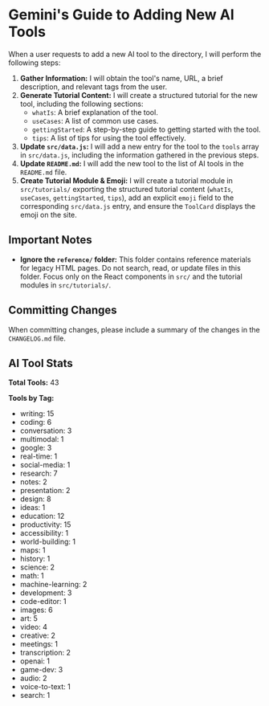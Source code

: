 # Gemini's Guide to Adding New AI Tools

When a user requests to add a new AI tool to the directory, I will perform the following steps:

1.  **Gather Information:** I will obtain the tool's name, URL, a brief description, and relevant tags from the user.
2.  **Generate Tutorial Content:** I will create a structured tutorial for the new tool, including the following sections:
    *   `whatIs`: A brief explanation of the tool.
    *   `useCases`: A list of common use cases.
    *   `gettingStarted`: A step-by-step guide to getting started with the tool.
    *   `tips`: A list of tips for using the tool effectively.
3.  **Update `src/data.js`:** I will add a new entry for the tool to the `tools` array in `src/data.js`, including the information gathered in the previous steps.
4.  **Update `README.md`:** I will add the new tool to the list of AI tools in the `README.md` file.
5.  **Create Tutorial Module & Emoji:** I will create a tutorial module in `src/tutorials/` exporting the structured tutorial content (`whatIs`, `useCases`, `gettingStarted`, `tips`), add an explicit `emoji` field to the corresponding `src/data.js` entry, and ensure the `ToolCard` displays the emoji on the site.

## Important Notes

*   **Ignore the `reference/` folder:** This folder contains reference materials for legacy HTML pages. Do not search, read, or update files in this folder. Focus only on the React components in `src/` and the tutorial modules in `src/tutorials/`.

## Committing Changes

When committing changes, please include a summary of the changes in the `CHANGELOG.md` file.

## AI Tool Stats

**Total Tools:** 43

**Tools by Tag:**
*   writing: 15
*   coding: 6
*   conversation: 3
*   multimodal: 1
*   google: 3
*   real-time: 1
*   social-media: 1
*   research: 7
*   notes: 2
*   presentation: 2
*   design: 8
*   ideas: 1
*   education: 12
*   productivity: 15
*   accessibility: 1
*   world-building: 1
*   maps: 1
*   history: 1
*   science: 2
*   math: 1
*   machine-learning: 2
*   development: 3
*   code-editor: 1
*   images: 6
*   art: 5
*   video: 4
*   creative: 2
*   meetings: 1
*   transcription: 2
*   openai: 1
*   game-dev: 3
*   audio: 2
*   voice-to-text: 1
*   search: 1
